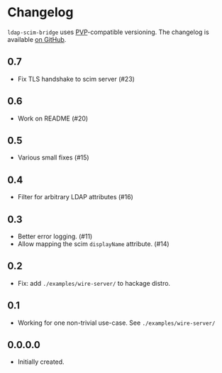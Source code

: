 # Changelog

`ldap-scim-bridge` uses [PVP][1]-compatible versioning.
The changelog is available [on GitHub][2].

## 0.7

- Fix TLS handshake to scim server (#23)

## 0.6

- Work on README (#20)

## 0.5

- Various small fixes (#15)

## 0.4

- Filter for arbitrary LDAP attributes (#16)

## 0.3

- Better error logging. (#11)
- Allow mapping the scim `displayName` attribute. (#14)

## 0.2

* Fix: add `./examples/wire-server/` to hackage distro.

## 0.1

* Working for one non-trivial use-case.  See `./examples/wire-server/`

## 0.0.0.0

* Initially created.

[1]: https://pvp.haskell.org
[2]: https://github.com/wireapp/ldap-scim-bridge/releases
